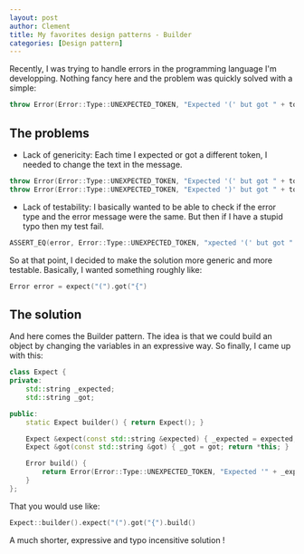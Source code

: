 ```yaml
---
layout: post
author: Clement
title: My favorites design patterns - Builder
categories: [Design pattern]
---
```


Recently, I was trying to handle errors in the programming language I'm developping. Nothing fancy here and the problem was quickly solved with a simple:

```cpp
throw Error(Error::Type::UNEXPECTED_TOKEN, "Expected '(' but got " + token->get_literal());
```

## The problems
- Lack of genericity: Each time I expected or got a different token, I needed to change the text in the message.

```cpp
throw Error(Error::Type::UNEXPECTED_TOKEN, "Expected '(' but got " + token->get_literal());
throw Error(Error::Type::UNEXPECTED_TOKEN, "Expected ')' but got " + token->get_literal());
```

- Lack of testability: I basically wanted to be able to check if the error type and the error message were the same. But then if I have a stupid typo then my test fail.

```cpp
ASSERT_EQ(error, Error::Type::UNEXPECTED_TOKEN, "xpected '(' but got " + token->get_literal());
```

So at that point, I decided to make the solution more generic and more testable. Basically, I wanted something roughly like:

```cpp
Error error = expect("(").got("{")
```

## The solution

And here comes the Builder pattern. The idea is that we could build an object by changing the variables in an expressive way. So finally, I came up with this:

```cpp
class Expect {
private:
    std::string _expected;
    std::string _got;

public:
    static Expect builder() { return Expect(); }

    Expect &expect(const std::string &expected) { _expected = expected; return *this; }
    Expect &got(const std::string &got) { _got = got; return *this; }

    Error build() {
        return Error(Error::Type::UNEXPECTED_TOKEN, "Expected '" + _expected + "' but got '" + _got + "'");
    }
};
```

That you would use like:

```cpp
Expect::builder().expect("(").got("{").build()
```

A much shorter, expressive and typo incensitive solution !